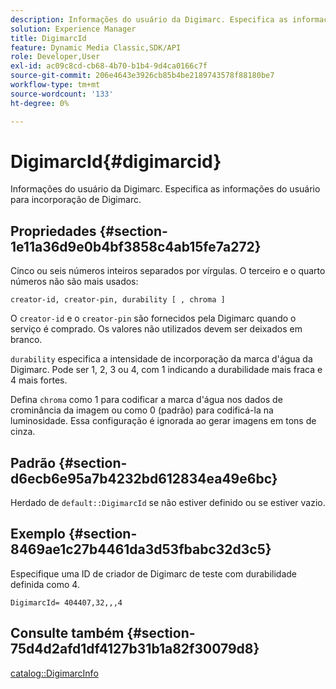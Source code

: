 ```yaml
---
description: Informações do usuário da Digimarc. Especifica as informações do usuário para incorporação de Digimarc.
solution: Experience Manager
title: DigimarcId
feature: Dynamic Media Classic,SDK/API
role: Developer,User
exl-id: ac09c8cd-cb68-4b70-b1b4-9d4ca0166c7f
source-git-commit: 206e4643e3926cb85b4be2189743578f88180be7
workflow-type: tm+mt
source-wordcount: '133'
ht-degree: 0%

---
```


# DigimarcId{#digimarcid}

Informações do usuário da Digimarc. Especifica as informações do usuário para incorporação de Digimarc.

## Propriedades {#section-1e11a36d9e0b4bf3858c4ab15fe7a272}

Cinco ou seis números inteiros separados por vírgulas. O terceiro e o quarto números não são mais usados:

`creator-id, creator-pin, durability [ , chroma ]`

O `creator-id` e o `creator-pin` são fornecidos pela Digimarc quando o serviço é comprado. Os valores não utilizados devem ser deixados em branco.

`durability` especifica a intensidade de incorporação da marca d&#39;água da Digimarc. Pode ser 1, 2, 3 ou 4, com 1 indicando a durabilidade mais fraca e 4 mais fortes.

Defina `chroma` como 1 para codificar a marca d&#39;água nos dados de crominância da imagem ou como 0 (padrão) para codificá-la na luminosidade. Essa configuração é ignorada ao gerar imagens em tons de cinza.

## Padrão {#section-d6ecb6e95a7b4232bd612834ea49e6bc}

Herdado de `default::DigimarcId` se não estiver definido ou se estiver vazio.

## Exemplo {#section-8469ae1c27b4461da3d53fbabc32d3c5}

Especifique uma ID de criador de Digimarc de teste com durabilidade definida como 4.

`DigimarcId= 404407,32,,,4`

## Consulte também {#section-75d4d2afd1df4127b31b1a82f30079d8}

[catalog::DigimarcInfo](../../../../../is-api/image-catalog/image-serving-api-ref/c-image-catalog-reference/c-image-svg-data-reference/c-image-data-reference/r-digimarcinfo-cat.md#reference-4925764ed683466bb7af4b807c86f8ba)
